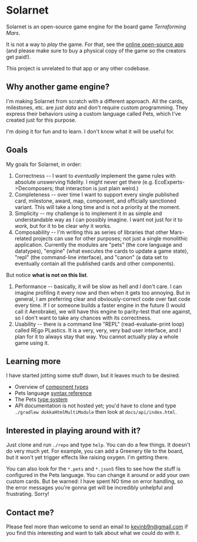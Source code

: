 # Solarnet

Solarnet is an open-source game engine for the board game *Terraforming Mars*.

It is not a way to *play* the game. For that, see the [online open-source app](http://terraforming-mars.herokuapp.com) (and please make sure to buy a physical copy of the game so the creators get paid!).

This project is unrelated to that app or any other codebase.

## Why another game engine?

I'm making Solarnet from scratch with a different approach. All the cards, milestones, etc. are *just data* and don't require custom programming. They express their behaviors using a custom language called Pets, which I've created just for this purpose.

I'm doing it for fun and to learn. I don't know what it will be useful for.

## Goals

My goals for Solarnet, in order:

1. Correctness -- I want to *eventually* implement the game rules with absolute unswerving fidelity. I might never get there (e.g. EcoExperts->Decomposers; that interaction is just plain weird.)
2. Completeness -- over time I want to support every single published card, milestone, award, map, component, and officially sanctioned variant. This will take a long time and is not a priority at the moment.
3. Simplicity -- my challenge is to implement it in as simple and understandable way as I can possibly imagine. I want not just for it to *work*, but for it to be clear *why* it works.
4. Composability -- I'm writing this as series of libraries that other Mars-related projects can use for other purposes; not just a single monolithic application. Currently the modules are "pets" (the core language and datatypes), "engine" (what executes the cards to update a game state), "repl" (the command-line interface), and "canon" (a data set to eventually contain all the published cards and other components).

But notice **what is not on this list**.

1. Performance -- basically, it will be slow as hell and I don't care. I can imagine profiling it every now and then when it gets too annoying. But in general, I am preferring clear and obviously-correct code over fast code every time. If I or someone builds a faster engine in the future (I would call it Aerobrake), we will have this engine to parity-test that one against, so I don't want to take any chances with its correctness.
2. Usability -- there is a command line "REPL" (read-evaluate-print loop) called REgo PLastics. It is a very, very, very bad user interface, and I plan for it to always stay that way. You cannot actually play a whole game using it.

## Learning more

I have started jotting some stuff down, but it leaves much to be desired.

* Overview of [component types](docs/component-types.md)
* Pets language [syntax reference](docs/syntax.md)
* The Pets [type system](docs/type-system.md)
* API documentation is not hosted yet; you'd have to clone and type `./gradlew dokkaHtmlMultiModule` then look at `docs/api/index.html`.

## Interested in playing around with it?

Just clone and run `./repo` and type `help`. You can do a few things. It doesn't do very much yet. For example, you can add a Greenery tile to the board, but it won't yet trigger effects like raising oxygen. I'm getting there.

You can also look for the `*.pets` and `*.json5` files to see how the stuff is configured in the Pets language. You can change it around or add your own custom cards. But be warned: I have spent NO time on error handling, so the error messages you're gonna get will be incredibly unhelpful and frustrating. Sorry!

## Contact me?

Please feel more than welcome to send an email to kevinb9n@gmail.com if you find this interesting and want to talk about what we could do with it. 
